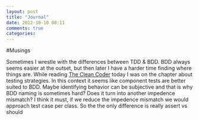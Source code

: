 ```yaml
---
layout: post
title: "Journal"
date: 2012-10-10 08:11
comments: true
categories: 
---
```


#Musings

Sometimes I wrestle with the differences between TDD & BDD. BDD always seems easier at the outset, but then later I have a harder time finding where things are. While reading [The Clean Coder](http://www.amazon.com/gp/product/0137081073/ref=as_li_ss_tl?ie=UTF8&camp=1789&creative=390957&creativeASIN=0137081073&linkCode=as2&tag=chriortmspost-20) today I was on the chapter about testing strategies. 
In this context it seems like component tests are better suited to BDD. Maybe identifying behavior can be subjective and that is why BDD naming is sometimes hard? Does it turn into another impedence mismatch? I think it must, if we reduce the impedence mismatch we would approach test case per class. So the the only difference is really assert vs should
